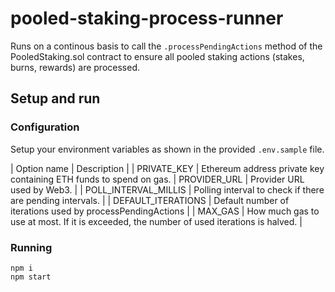 # pooled-staking-process-runner

Runs on a continous basis to call the `.processPendingActions` method of the PooledStaking.sol contract to 
ensure all pooled staking actions (stakes, burns, rewards) are processed.

## Setup and run

### Configuration

Setup your environment variables as shown in the provided `.env.sample` file.

| Option name | Description |
| PRIVATE_KEY | Ethereum address private key containing ETH funds to spend on gas.
| PROVIDER_URL | Provider URL used by Web3. |
| POLL_INTERVAL_MILLIS | Polling interval to check if there are pending intervals. |
| DEFAULT_ITERATIONS | Default number of iterations used by processPendingActions |
| MAX_GAS | How much gas to use at most. If it is exceeded, the number of used iterations is halved. | 


### Running
```$xslt
npm i
npm start
```
